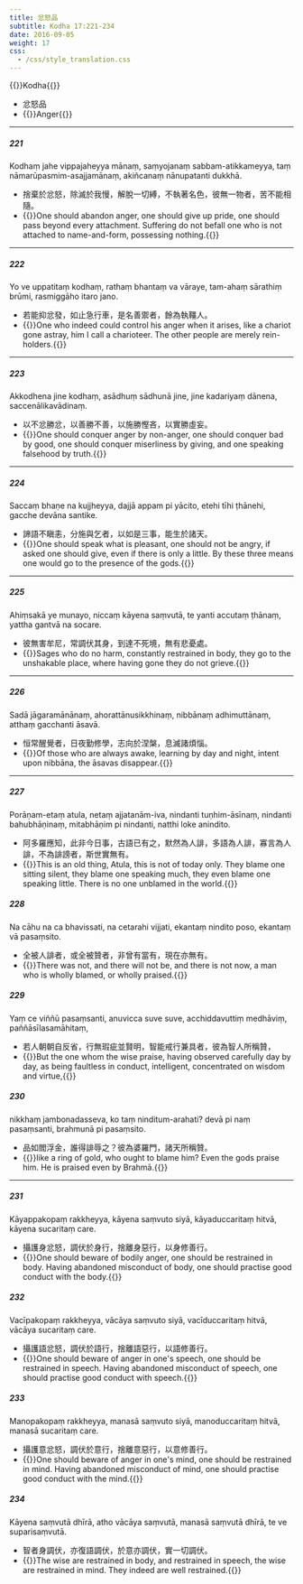 ```yaml
---
title: 忿怒品
subtitle: Kodha 17:221-234
date: 2016-09-05
weight: 17
css:
  - /css/style_translation.css
---
```


{{<subtitle>}}Kodha{{</subtitle>}}

- 忿怒品
- {{<serif>}}Anger{{</serif>}}

---

##### 221

Kodhaṃ jahe vippajaheyya mānaṃ, saṃyojanaṃ sabbam-atikkameyya, taṃ nāmarūpasmim-asajjamānaṃ, akiñcanaṃ nānupatanti dukkhā.

- 捨棄於忿怒，除滅於我慢，解脫一切縛，不執著名色，彼無一物者，苦不能相隨。
- {{<serif>}}One should abandon anger, one should give up pride, one should pass beyond every attachment. Suffering do not befall one who is not attached to name-and-form, possessing nothing.{{</serif>}}

---

##### 222

Yo ve uppatitaṃ kodhaṃ, rathaṃ bhantaṃ va vāraye, tam-ahaṃ sārathiṃ brūmi, rasmiggāho itaro jano.

- 若能抑忿發，如止急行車，是名善禦者，餘為執韁人。
- {{<serif>}}One who indeed could control his anger when it arises, like a chariot gone astray, him I call a charioteer. The other people are merely rein-holders.{{</serif>}}

---

##### 223

Akkodhena jine kodhaṃ, asādhuṃ sādhunā jine, jine kadariyaṃ dānena, saccenālikavādinaṃ.

- 以不忿勝忿，以善勝不善，以施勝慳吝，以實勝虛妄。
- {{<serif>}}One should conquer anger by non-anger, one should conquer bad by good, one should conquer miserliness by giving, and one speaking falsehood by truth.{{</serif>}}

---

##### 224

Saccaṃ bhaṇe na kujjheyya, dajjā appam pi yācito, etehi tīhi ṭhānehi, gacche devāna santike.

- 諦語不瞋恚，分施與乞者，以如是三事，能生於諸天。
- {{<serif>}}One should speak what is pleasant, one should not be angry, if asked one should give, even if there is only a little. By these three means one would go to the presence of the gods.{{</serif>}}

---

##### 225

Ahiṃsakā ye munayo, niccaṃ kāyena saṃvutā, te yanti accutaṃ ṭhānaṃ, yattha gantvā na socare.

- 彼無害牟尼，常調伏其身，到達不死境，無有悲憂處。
- {{<serif>}}Sages who do no harm, constantly restrained in body, they go to the unshakable place, where having gone they do not grieve.{{</serif>}}

---

##### 226

Sadā jāgaramānānaṃ, ahorattānusikkhinaṃ, nibbānaṃ adhimuttānaṃ, atthaṃ gacchanti āsavā.

- 恒常醒覺者，日夜勤修學，志向於涅槃，息滅諸煩惱。
- {{<serif>}}Of those who are always awake, learning by day and night, intent upon nibbāna, the āsavas disappear.{{</serif>}}

---

##### 227

Porāṇam-etaṃ atula, netaṃ ajjatanām-iva, nindanti tuṇhim-āsīnaṃ, nindanti bahubhāṇinaṃ, mitabhāṇim pi nindanti, natthi loke anindito.

- 阿多羅應知，此非今日事，古語已有之，默然為人誹，多語為人誹，寡言為人誹，不為誹謗者，斯世實無有。
- {{<serif>}}This is an old thing, Atula, this is not of today only. They blame one sitting silent, they blame one speaking much, they even blame one speaking little. There is no one unblamed in the world.{{</serif>}}

##### 228

Na cāhu na ca bhavissati, na cetarahi vijjati, ekantaṃ nindito poso, ekantaṃ vā pasaṃsito.

- 全被人誹者，或全被贊者，非曾有當有，現在亦無有。
- {{<serif>}}There was not, and there will not be, and there is not now, a man who is wholly blamed, or wholly praised.{{</serif>}}

##### 229

Yaṃ ce viññū pasaṃsanti, anuvicca suve suve, acchiddavuttiṃ medhāviṃ, paññāsīlasamāhitaṃ,

- 若人朝朝自反省，行無瑕疵並賢明，智能戒行兼具者，彼為智人所稱贊，
- {{<serif>}}But the one whom the wise praise, having observed carefully day by day, as being faultless in conduct, intelligent, concentrated on wisdom and virtue,{{</serif>}}

##### 230

nikkhaṃ jambonadasseva, ko taṃ ninditum-arahati? devā pi naṃ pasaṃsanti, brahmunā pi pasaṃsito.

- 品如閻浮金，誰得誹辱之？彼為婆羅門，諸天所稱贊。
- {{<serif>}}like a ring of gold, who ought to blame him? Even the gods praise him. He is praised even by Brahmā.{{</serif>}}

---

##### 231

Kāyappakopaṃ rakkheyya, kāyena saṃvuto siyā, kāyaduccaritaṃ hitvā, kāyena sucaritaṃ care.

- 攝護身忿怒，調伏於身行，捨離身惡行，以身修善行。
- {{<serif>}}One should beware of bodily anger, one should be restrained in body. Having abandoned misconduct of body, one should practise good conduct with the body.{{</serif>}}

##### 232

Vacīpakopaṃ rakkheyya, vācāya saṃvuto siyā, vacīduccaritaṃ hitvā, vācāya sucaritaṃ care.

- 攝護語忿怒，調伏於語行，捨離語惡行，以語修善行。
- {{<serif>}}One should beware of anger in one's speech, one should be restrained in speech. Having abandoned misconduct of speech, one should practise good conduct with speech.{{</serif>}}

##### 233

Manopakopaṃ rakkheyya, manasā saṃvuto siyā, manoduccaritaṃ hitvā, manasā sucaritaṃ care.

- 攝護意忿怒，調伏於意行，捨離意惡行，以意修善行。
- {{<serif>}}One should beware of anger in one's mind, one should be restrained in mind. Having abandoned misconduct of mind, one should practise good conduct with the mind.{{</serif>}}

##### 234

Kāyena saṃvutā dhīrā, atho vācāya saṃvutā, manasā saṃvutā dhīrā, te ve suparisaṃvutā.

- 智者身調伏，亦復語調伏，於意亦調伏，實一切調伏。
- {{<serif>}}The wise are restrained in body, and restrained in speech, the wise are restrained in mind. They indeed are well restrained.{{</serif>}}